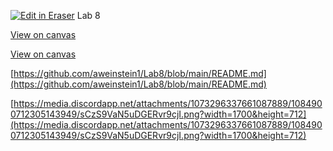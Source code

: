 [![Edit in Eraser](https://firebasestorage.googleapis.com/v0/b/second-petal-295822.appspot.com/o/images%2Fgithub%2FOpen%20in%20Eraser.svg?alt=media&token=968381c8-a7e7-472a-8ed6-4a6626da5501)](https://app.eraser.io/workspace/QswjCmHPZlcGkhrtiRkl)
Lab 8

[﻿View on canvas](https://app.eraser.io/workspace/QswjCmHPZlcGkhrtiRkl?elements=s6SbBVurUsFZIrfpxIi6Ag) 

 [﻿View on canvas](https://app.eraser.io/workspace/QswjCmHPZlcGkhrtiRkl?elements=s6SbBVurUsFZIrfpxIi6Ag) 

[﻿https://github.com/aweinstein1/Lab8/blob/main/README.md](https://github.com/aweinstein1/Lab8/blob/main/README.md) 

[﻿https://media.discordapp.net/attachments/1073296337661087889/1084900712305143949/sCzS9VaN5uDGERvr9cjI.png?width=1700&height=712](https://media.discordapp.net/attachments/1073296337661087889/1084900712305143949/sCzS9VaN5uDGERvr9cjI.png?width=1700&height=712) 


<!--- Eraser file: https://app.eraser.io/workspace/QswjCmHPZlcGkhrtiRkl --->